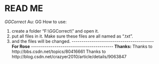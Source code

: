 # READ ME
   
*  *GGCo rrect**
 
Au:  GG 
 
How  to use: 
 
1.  c reate a fol der “F:\GGCorrect\” and open it.
 
2.	pu t all fil es in it. Make sure these files are all named as “<file name>.txt”.
 
3.	and  the fi les will be changed.
 
-------- ----- -----------------------------
 
**For Ros e** 
 
---------- -- ------------------------------
 
**Thanks:**  
 
Thanks to ht tp://bbs.csdn.net/topics/80416661 
 
Thanks to htt p://blog.csdn.net/crazyer2010/article/details/9063847     
 
